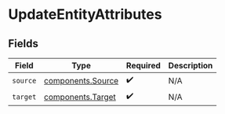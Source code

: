 # UpdateEntityAttributes


## Fields

| Field                                                  | Type                                                   | Required                                               | Description                                            |
| ------------------------------------------------------ | ------------------------------------------------------ | ------------------------------------------------------ | ------------------------------------------------------ |
| `source`                                               | [components.Source](../../models/components/source.md) | :heavy_check_mark:                                     | N/A                                                    |
| `target`                                               | [components.Target](../../models/components/target.md) | :heavy_check_mark:                                     | N/A                                                    |
